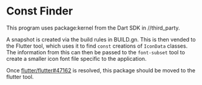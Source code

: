 # Const Finder

This program uses package:kernel from the Dart SDK in //third_party.

A snapshot is created via the build rules in BUILD.gn. This is then vended
to the Flutter tool, which uses it to find `const` creations of `IconData`
classes. The information from this can then be passed to the `font-subset` tool
to create a smaller icon font file specific to the application.

Once [flutter/flutter#47162](https://github.com/flutter/flutter/issues/47162) is
resolved, this package should be moved to the flutter tool.
